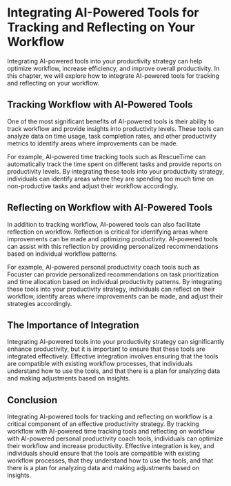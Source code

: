 Integrating AI-Powered Tools for Tracking and Reflecting on Your Workflow
=====================================================================================================================================

Integrating AI-powered tools into your productivity strategy can help optimize workflow, increase efficiency, and improve overall productivity. In this chapter, we will explore how to integrate AI-powered tools for tracking and reflecting on your workflow.

Tracking Workflow with AI-Powered Tools
---------------------------------------

One of the most significant benefits of AI-powered tools is their ability to track workflow and provide insights into productivity levels. These tools can analyze data on time usage, task completion rates, and other productivity metrics to identify areas where improvements can be made.

For example, AI-powered time tracking tools such as RescueTime can automatically track the time spent on different tasks and provide reports on productivity levels. By integrating these tools into your productivity strategy, individuals can identify areas where they are spending too much time on non-productive tasks and adjust their workflow accordingly.

Reflecting on Workflow with AI-Powered Tools
--------------------------------------------

In addition to tracking workflow, AI-powered tools can also facilitate reflection on workflow. Reflection is critical for identifying areas where improvements can be made and optimizing productivity. AI-powered tools can assist with this reflection by providing personalized recommendations based on individual workflow patterns.

For example, AI-powered personal productivity coach tools such as Focuster can provide personalized recommendations on task prioritization and time allocation based on individual productivity patterns. By integrating these tools into your productivity strategy, individuals can reflect on their workflow, identify areas where improvements can be made, and adjust their strategies accordingly.

The Importance of Integration
-----------------------------

Integrating AI-powered tools into your productivity strategy can significantly enhance productivity, but it is important to ensure that these tools are integrated effectively. Effective integration involves ensuring that the tools are compatible with existing workflow processes, that individuals understand how to use the tools, and that there is a plan for analyzing data and making adjustments based on insights.

Conclusion
----------

Integrating AI-powered tools for tracking and reflecting on workflow is a critical component of an effective productivity strategy. By tracking workflow with AI-powered time tracking tools and reflecting on workflow with AI-powered personal productivity coach tools, individuals can optimize their workflow and increase productivity. Effective integration is key, and individuals should ensure that the tools are compatible with existing workflow processes, that they understand how to use the tools, and that there is a plan for analyzing data and making adjustments based on insights.
